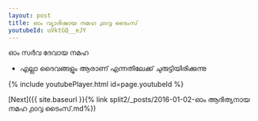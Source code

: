 ```yaml
---
layout: post
title: ഓം വ്യാദിഷായ നമഹ ൧൦൮ ടൈംസ്
youtubeId: uVktGQ__eJY
---
```

 
 
 ഓം സർവ ദേവായ നമഹ 
 
 -  എല്ലാ ദൈവങ്ങളും ആരാണ് എന്നതിലേക്ക് ചുരുട്ടിയിരിക്കുന്നു 
 
  
 
  
 
 
 
 
 
 


{% include youtubePlayer.html id=page.youtubeId %}
 
[Next]({{ site.baseurl }}{% link  split2/_posts/2016-01-02-ഓം ആദിത്യനായ നമഹ ൧൦൮ ടൈംസ്.md%})
 
